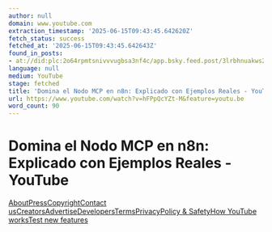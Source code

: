 ```yaml
---
author: null
domain: www.youtube.com
extraction_timestamp: '2025-06-15T09:43:45.642620Z'
fetch_status: success
fetched_at: '2025-06-15T09:43:45.642643Z'
found_in_posts:
- at://did:plc:2o64rpmtsnivvvugbsa3nf4c/app.bsky.feed.post/3lrbhnuakws2r
language: null
medium: YouTube
stage: fetched
title: 'Domina el Nodo MCP en n8n: Explicado con Ejemplos Reales - YouTube'
url: https://www.youtube.com/watch?v=hFPpQcYZt-M&feature=youtu.be
word_count: 90
---
```


# Domina el Nodo MCP en n8n: Explicado con Ejemplos Reales - YouTube

[About](https://www.youtube.com/about/)[Press](https://www.youtube.com/about/press/)[Copyright](https://www.youtube.com/about/copyright/)[Contact us](/t/contact_us/)[Creators](https://www.youtube.com/creators/)[Advertise](https://www.youtube.com/ads/)[Developers](https://developers.google.com/youtube)[Terms](/t/terms)[Privacy](/t/privacy)[Policy & Safety](https://www.youtube.com/about/policies/)[How YouTube works](https://www.youtube.com/howyoutubeworks?utm_campaign=ytgen&utm_source=ythp&utm_medium=LeftNav&utm_content=txt&u=https%3A%2F%2Fwww.youtube.com%2Fhowyoutubeworks%3Futm_source%3Dythp%26utm_medium%3DLeftNav%26utm_campaign%3Dytgen)[Test new features](/new)